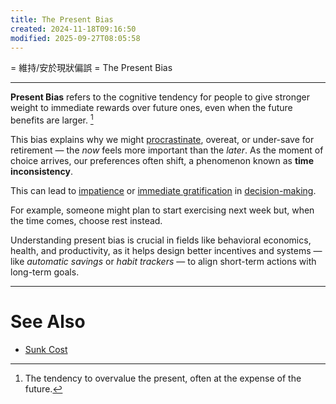 ```yaml
---
title: The Present Bias
created: 2024-11-18T09:16:50
modified: 2025-09-27T08:05:58
---
```


= 維持/安於現狀偏誤 = The Present Bias

---

**Present Bias** refers to the cognitive tendency for people to give stronger weight to immediate rewards over future ones, even when the future benefits are larger. [^1]

This bias explains why we might [procrastinate](Procrastination.md), overeat, or under-save for retirement — the _now_ feels more important than the _later_. As the moment of choice arrives, our preferences often shift, a phenomenon known as **time inconsistency**.

This can lead to [impatience](a-man-who-is-a-master-of-patience-is-master-of-everything-else.md) or [immediate gratification](instant-gratification.md) in [decision-making](decision-making.md).

For example, someone might plan to start exercising next week but, when the time comes, choose rest instead.

Understanding present bias is crucial in fields like behavioral economics, health, and productivity, as it helps design better incentives and systems — like _automatic savings_ or _habit trackers_ — to align short-term actions with long-term goals.

---

# See Also

* [Sunk Cost](the-sunk-cost-fallacy.md)

[^1]: The tendency to overvalue the present, often at the expense of the future.
